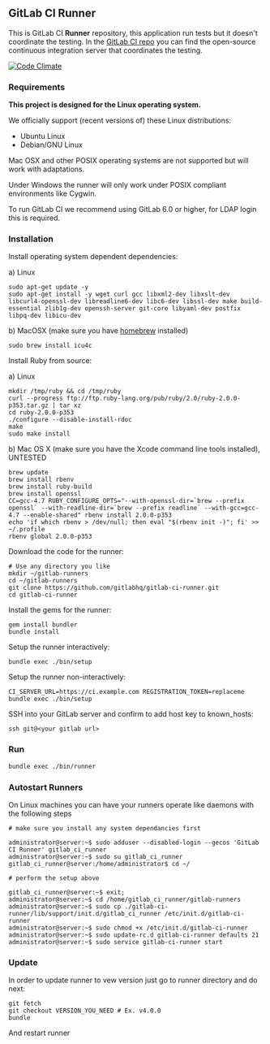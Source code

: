## GitLab CI Runner

This is GitLab CI **Runner** repository, this application run tests but it doesn't coordinate the testing. In the [GitLab CI repo](https://github.com/gitlabhq/gitlab-ci) you can find the open-source continuous integration server that coordinates the testing.

[![Code Climate](https://codeclimate.com/github/gitlabhq/gitlab-ci-runner.png)](https://codeclimate.com/github/gitlabhq/gitlab-ci-runner)

### Requirements

**This project is designed for the Linux operating system.**

We officially support (recent versions of) these Linux distributions:

- Ubuntu Linux
- Debian/GNU Linux

Mac OSX and other POSIX operating systems are not supported but will work with adaptations.

Under Windows the runner will only work under POSIX compliant environments like Cygwin.

To run GitLab CI we recommend using GitLab 6.0 or higher, for LDAP login this is required.

### Installation

Install operating system dependent dependencies:

a) Linux

    sudo apt-get update -y
    sudo apt-get install -y wget curl gcc libxml2-dev libxslt-dev libcurl4-openssl-dev libreadline6-dev libc6-dev libssl-dev make build-essential zlib1g-dev openssh-server git-core libyaml-dev postfix libpq-dev libicu-dev

b) MacOSX (make sure you have [homebrew](http://brew.sh/) installed)

    sudo brew install icu4c

Install Ruby from source:

a) Linux

    mkdir /tmp/ruby && cd /tmp/ruby
    curl --progress ftp://ftp.ruby-lang.org/pub/ruby/2.0/ruby-2.0.0-p353.tar.gz | tar xz
    cd ruby-2.0.0-p353
    ./configure --disable-install-rdoc
    make
    sudo make install

b) Mac OS X (make sure you have the Xcode command line tools installed), UNTESTED

    brew update
    brew install rbenv
    brew install ruby-build
    brew install openssl
    CC=gcc-4.7 RUBY_CONFIGURE_OPTS="--with-openssl-dir=`brew --prefix openssl` --with-readline-dir=`brew --prefix readline` --with-gcc=gcc-4.7 --enable-shared" rbenv install 2.0.0-p353
    echo 'if which rbenv > /dev/null; then eval "$(rbenv init -)"; fi' >> ~/.profile
    rbenv global 2.0.0-p353

Download the code for the runner:

    # Use any directory you like
    mkdir ~/gitlab-runners
    cd ~/gitlab-runners
    git clone https://github.com/gitlabhq/gitlab-ci-runner.git
    cd gitlab-ci-runner

Install the gems for the runner:

    gem install bundler
    bundle install

Setup the runner interactively:

    bundle exec ./bin/setup

Setup the runner non-interactively:

    CI_SERVER_URL=https://ci.example.com REGISTRATION_TOKEN=replaceme bundle exec ./bin/setup

SSH into your GitLab server and confirm to add host key to known_hosts:

    ssh git@<your gitlab url>

### Run

```bash
bundle exec ./bin/runner
```

### Autostart Runners

On Linux machines you can have your runners operate like daemons with the following steps

```
# make sure you install any system dependancies first

administrator@server:~$ sudo adduser --disabled-login --gecos 'GitLab CI Runner' gitlab_ci_runner
administrator@server:~$ sudo su gitlab_ci_runner
gitlab_ci_runner@server:/home/administrator$ cd ~/

# perform the setup above

gitlab_ci_runner@server:~$ exit;
administrator@server:~$ cd /home/gitlab_ci_runner/gitlab-runners
administrator@server:~$ sudo cp ./gitlab-ci-runner/lib/support/init.d/gitlab_ci_runner /etc/init.d/gitlab-ci-runner
administrator@server:~$ sudo chmod +x /etc/init.d/gitlab-ci-runner
administrator@server:~$ sudo update-rc.d gitlab-ci-runner defaults 21 
administrator@server:~$ sudo service gitlab-ci-runner start
```


### Update

In order to update runner to vew version just go to runner directory and do next: 

    git fetch
    git checkout VERSION_YOU_NEED # Ex. v4.0.0
    bundle 

And restart runner
